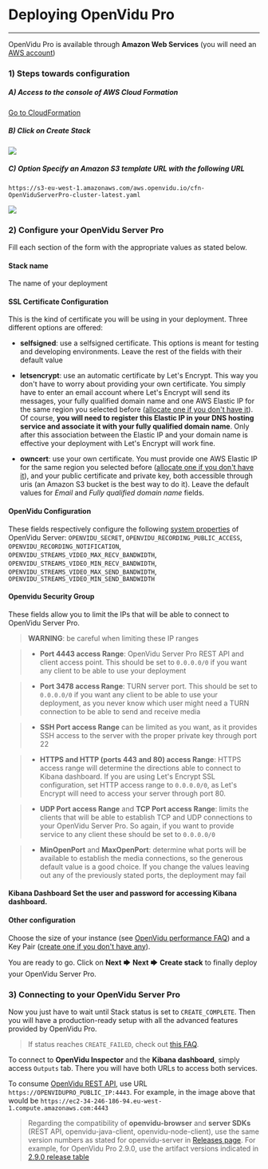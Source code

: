 # Deploying OpenVidu Pro

* * *

OpenVidu Pro is available through **Amazon Web Services** (you will need an [AWS account](https://portal.aws.amazon.com/billing/signup?redirect_url=https%3A%2F%2Faws.amazon.com%2Fregistration-confirmation#/start))

### 1) Steps towards configuration

##### A) Access to the console of AWS Cloud Formation

[Go to CloudFormation](https://console.aws.amazon.com/cloudformation)

##### B) Click on _Create Stack_

![](/img/docs/deployment/CF_newstack.png)

##### C) Option _Specify an Amazon S3 template URL_ with the following URL 

`https://s3-eu-west-1.amazonaws.com/aws.openvidu.io/cfn-OpenViduServerPro-cluster-latest.yaml` 

![](/img/docs/deployment/CF_url.png)

### 2) Configure your OpenVidu Server Pro

Fill each section of the form with the appropriate values as stated below.

#### Stack name

The name of your deployment

#### SSL Certificate Configuration

This is the kind of certificate you will be using in your deployment. Three different options are offered: 

- **selfsigned**: use a selfsigned certificate. This options is meant for testing and developing environments. Leave the rest of the fields with their default value

- **letsencrypt**: use an automatic certificate by Let's Encrypt. This way you don't have to worry about providing your own certificate. You simply have to enter an email account where Let's Encrypt will send its messages, your fully qualified domain name and one AWS Elastic IP for the same region you selected before ([allocate one if you don't have it](https://docs.aws.amazon.com/AWSEC2/latest/UserGuide/elastic-ip-addresses-eip.html#using-instance-addressing-eips-allocating)). Of course, **you will need to register this Elastic IP in your DNS hosting service and associate it with your fully qualified domain name**. Only after this association between the Elastic IP and your domain name is effective your deployment with Let's Encrypt will work fine.

- **owncert**: use your own certificate. You must provide one AWS Elastic IP for the same region you selected before ([allocate one if you don't have it](https://docs.aws.amazon.com/AWSEC2/latest/UserGuide/elastic-ip-addresses-eip.html#using-instance-addressing-eips-allocating)), and your public certificate and private key, both accessible through uris (an Amazon S3 bucket is the best way to do it). Leave the default values for *Email* and *Fully qualified domain name* fields.

#### OpenVidu Configuration

These fields respectively configure the following [system properties](https://docs.openvidu.io/en/stable/reference-docs/openvidu-server-params/) of OpenVidu Server: `OPENVIDU_SECRET`, `OPENVIDU_RECORDING_PUBLIC_ACCESS`, `OPENVIDU_RECORDING_NOTIFICATION`, `OPENVIDU_STREAMS_VIDEO_MAX_RECV_BANDWIDTH`, `OPENVIDU_STREAMS_VIDEO_MIN_RECV_BANDWIDTH`, `OPENVIDU_STREAMS_VIDEO_MAX_SEND_BANDWIDTH`, `OPENVIDU_STREAMS_VIDEO_MIN_SEND_BANDWIDTH`


#### Openvidu Security Group

These fields allow you to limit the IPs that will be able to connect to OpenVidu Server Pro. 

> **WARNING**: be careful when limiting these IP ranges
 
  > - **Port 4443 access Range**: OpenVidu Server Pro REST API and client access point. This should be set to `0.0.0.0/0` if you want any client to be able to use your deployment 

  > - **Port 3478 access Range**: TURN server port. This should be set to `0.0.0.0/0` if you want any client to be able to use your deployment, as you never know which user might need a TURN connection to be able to send and receive media 

  > - **SSH Port access Range** can be limited as you want, as it provides SSH access to the server with the proper private key through port 22 

  > - **HTTPS and HTTP (ports 443 and 80) access Range**: HTTPS access range will determine the directions able to connect to Kibana dashboard. If you are using Let's Encrypt SSL configuration, set HTTP access range to `0.0.0.0/0`, as Let's Encrypt will need to access your server through port 80. 

  > - **UDP Port access Range** and **TCP Port access Range**: limits the clients that will be able to establish TCP and UDP connections to your OpenVidu Server Pro. So again, if you want to provide service to any client these should be set to `0.0.0.0/0` 

  > - **MinOpenPort** and **MaxOpenPort**: determine what ports will be available to establish the media connections, so the generous default value is a good choice. If you change the values leaving out any of the previously stated ports, the deployment may fail

#### Kibana Dashboard Set the user and password for accessing Kibana dashboard.

#### Other configuration

Choose the size of your instance (see [OpenVidu performance FAQ](https://docs.openvidu.io/en/stable/troubleshooting/#9-which-is-the-current-status-of-openvidu-on-scalability-and-fault-tolerance)) and a Key Pair ([create one if you don't have any](https://docs.aws.amazon.com/AWSEC2/latest/UserGuide/ec2-key-pairs.html#having-ec2-create-your-key-pair)).

You are ready to go. Click on **Next** 🡆 **Next** 🡆 **Create stack** to finally deploy your OpenVidu Server Pro.

### 3) Connecting to your OpenVidu Server Pro

Now you just have to wait until Stack status is set to `CREATE_COMPLETE`. Then you will have a production-ready setup with all the advanced features provided by OpenVidu Pro.

> If status reaches `CREATE_FAILED`, check out [this FAQ](https://docs.openvidu.io/en/stable/troubleshooting/#13-deploying-openvidu-in-aws-is-failing).

To connect to **OpenVidu Inspector** and the **Kibana dashboard**, simply access `Outputs` tab. There you will have both URLs to access both services.


To consume [OpenVidu REST API](https://docs.openvidu.io/en/stable/reference-docs/REST-API/), use URL `https://OPENVIDUPRO_PUBLIC_IP:4443`. For example, in the image above that would be `https://ec2-34-246-186-94.eu-west-1.compute.amazonaws.com:4443`

>Regarding the compatibility of **openvidu-browser** and **server SDKs** (REST API, openvidu-java-client, openvidu-node-client), use the same version numbers as stated for openvidu-server in [Releases page](https://docs.openvidu.io/en/stable/releases/). For example, for OpenVidu Pro 2.9.0, use the artifact versions indicated in [2.9.0 release table](https://docs.openvidu.io/en/stable/releases#290)

